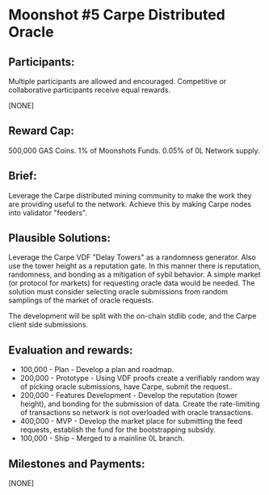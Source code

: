 # Moonshot #5 Carpe Distributed Oracle

## Participants:
Multiple participants are allowed and encouraged. Competitive or collaborative participants receive equal rewards.

[NONE]

## Reward Cap:
500,000 GAS Coins. 1% of Moonshots Funds. 0.05% of 0L Network supply.

## Brief: 
Leverage the Carpe distributed mining community to make the work they are providing useful to the network. Achieve this by making Carpe nodes into validator "feeders".

## Plausible Solutions:
Leverage the Carpe VDF "Delay Towers" as a randomness generator. Also use the tower height as a reputation gate. In this manner there is reputation, randomness, and bonding as a mitigation of sybil behavior. A simple market (or protocol for markets) for requesting oracle data would be needed. The solution must consider selecting oracle submissions from random samplings of the market of oracle requests. 

The development will be split with the on-chain stdlib code, and the Carpe client side submissions.

## Evaluation and rewards:
- 100,000 - Plan - Develop a plan and roadmap.
- 200,000 - Prototype - Using VDF proofs create a verifiably random way of picking oracle submissions, have Carpe, submit the request.. 
- 200,000 - Features Development - Develop the reputation (tower height), and bonding for the submission of data. Create the rate-limiting of transactions so network is not overloaded with oracle transactions.
- 400,000 - MVP - Develop the market place for submitting the feed requests, establish the fund for the bootstrapping subsidy. 
- 100,000 - Ship - Merged to a mainline 0L branch.

## Milestones and Payments:
[NONE]



